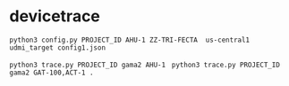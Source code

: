 # devicetrace

`python3 config.py PROJECT_ID AHU-1 ZZ-TRI-FECTA  us-central1 udmi_target config1.json`

`python3 trace.py PROJECT_ID gama2 AHU-1 `
`python3 trace.py PROJECT_ID gama2 GAT-100,ACT-1 .`
